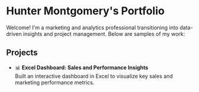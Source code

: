 # Hunter Montgomery's Portfolio

Welcome! I'm a marketing and analytics professional transitioning into data-driven insights and project management. Below are samples of my work:

## Projects

- 📊 **Excel Dashboard: Sales and Performance Insights**  
 Built an interactive dashboard in Excel to visualize key sales and marketing performance metrics.



